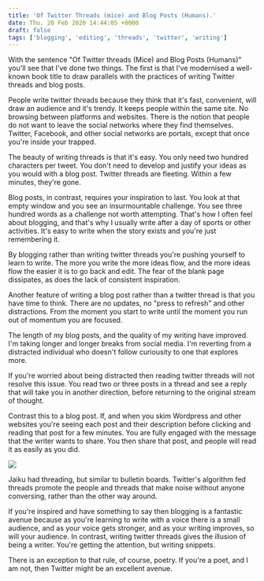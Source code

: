 ```yaml
---
title: 'Of Twitter Threads (mice) and Blog Posts (Humans).'
date: Thu, 20 Feb 2020 14:44:05 +0000
draft: false
tags: ['blogging', 'editing', 'threads', 'twitter', 'writing']
---
```


With the sentence "Of Twitter threads (Mice) and Blog Posts (Humans)" you'll see that I've done two things. The first is that I've modernised a well-known book title to draw parallels with the practices of writing Twitter threads and blog posts.

People write twitter threads because they think that it's fast, convenient, will draw an audience and it's trendy. It keeps people within the same site. No browsing between platforms and websites. There is the notion that people do not want to leave the social networks where they find themselves. Twitter, Facebook, and other social networks are portals, except that once you're inside your trapped.

The beauty of writing threads is that it's easy. You only need two hundred characters per tweet. You don't need to develop and justify your ideas as you would with a blog post. Twitter threads are fleeting. Within a few minutes, they're gone.

Blog posts, in contrast, requires your inspiration to last. You look at that empty window and you see an insurmountable challenge. You see three hundred words as a challenge not worth attempting. That's how I often feel about blogging, and that's why I usually write after a day of sports or other activities. It's easy to write when the story exists and you're just remembering it.

By blogging rather than writing twitter threads you're pushing yourself to learn to write. The more you write the more ideas flow, and the more ideas flow the easier it is to go back and edit. The fear of the blank page dissipates, as does the lack of consistent inspiration.

Another feature of writing a blog post rather than a twitter thread is that you have time to think. There are no updates, no "press to refresh" and other distractions. From the moment you start to write until the moment you run out of momentum you are focused.

The length of my blog posts, and the quality of my writing have improved. I'm taking longer and longer breaks from social media. I'm reverting from a distracted individual who doesn't follow curiousity to one that explores more.

If you're worried about being distracted then reading twitter threads will not resolve this issue. You read two or three posts in a thread and see a reply that will take you in another direction, before returning to the original stream of thought.

Contrast this to a blog post. If, and when you skim Wordpress and other websites you're seeing each post and their description before clicking and reading that post for a few minutes. You are fully engaged with the message that the writer wants to share. You then share that post, and people will read it as easily as you did.

![](https://www.main-vision.com/richard/blog/wp-content/uploads/2020/02/Screenshot-2020-02-19-at-11.25.13.png)

Jaiku had threading, but similar to bulletin boards. Twitter's algorithm fed threads promote the people and threads that make noise without anyone conversing, rather than the other way around.

If you're inspired and have something to say then blogging is a fantastic avenue because as you're learning to write with a voice there is a small audience, and as your voice gets stronger, and as your writing improves, so will your audience. In contrast, writing twitter threads gives the illusion of being a writer. You're getting the attention, but writing snippets.

There is an exception to that rule, of course, poetry. If you're a poet, and I am not, then Twitter might be an excellent avenue.